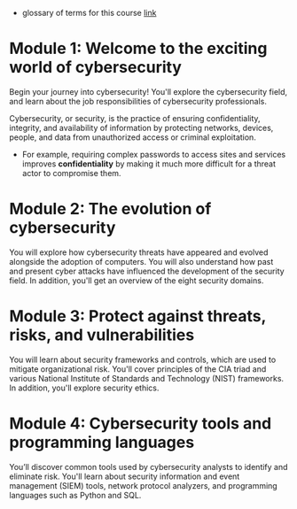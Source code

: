 * glossary of terms for this course [link](https://www.coursera.org/learn/foundations-of-cybersecurity/resources/L1aML)

# Module 1: Welcome to the exciting world of cybersecurity

Begin your journey into cybersecurity! You'll explore the cybersecurity field, and learn about the job responsibilities of cybersecurity professionals.

Cybersecurity, or security, is the practice of ensuring confidentiality, integrity, and availability of information by protecting networks, devices, people, and data from unauthorized access or criminal exploitation.

* For example, requiring complex passwords to access sites and services improves **confidentiality** by making it much more difficult for a threat actor to compromise them.

# Module 2: The evolution of cybersecurity

You will explore how cybersecurity threats have appeared and evolved alongside the adoption of computers. You will also understand how past and present cyber attacks have influenced the development of the security field. In addition, you'll get an overview of the eight security domains.

# Module 3: Protect against threats, risks, and vulnerabilities

You will learn about security frameworks and controls, which are used to mitigate organizational risk. You'll cover principles of the CIA triad and various National Institute of Standards and Technology (NIST) frameworks. In addition, you'll explore security ethics.

# Module 4: Cybersecurity tools and programming languages

You’ll discover common tools used by cybersecurity analysts to identify and eliminate risk. You'll learn about security information and event management (SIEM) tools, network protocol analyzers, and programming languages such as Python and SQL.
